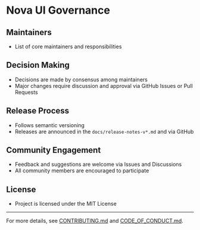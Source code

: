# Nova UI Governance

## Maintainers
- List of core maintainers and responsibilities

## Decision Making
- Decisions are made by consensus among maintainers
- Major changes require discussion and approval via GitHub Issues or Pull Requests

## Release Process
- Follows semantic versioning
- Releases are announced in the `docs/release-notes-v*.md` and via GitHub

## Community Engagement
- Feedback and suggestions are welcome via Issues and Discussions
- All community members are encouraged to participate

## License
- Project is licensed under the MIT License

---

For more details, see [CONTRIBUTING.md](CONTRIBUTING.md) and [CODE_OF_CONDUCT.md](CODE_OF_CONDUCT.md).

